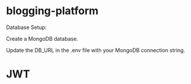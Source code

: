 # blogging-platform

Database Setup:

Create a MongoDB database.

Update the DB_URL in the .env file with your MongoDB connection string.
# JWT
